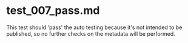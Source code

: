 # test\_007\_pass.md

This test should 'pass' the auto testing because it's not intended to be published, so no further checks on 
the metadata will be performed.


<!---
Publish: no
Categories: Planning, Reliability, Collaboration, Crosscutting, Performance
Topics: improving productivity and sustainability, reproducibility, testing, continuous integration testing, documentation
Tags: training, webinar, video
Level: 2
Prerequisites: defaults
Aggregate: subresource
--->

